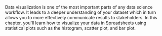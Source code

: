 Data visualization is one of the most important parts of any data science workflow. It leads to a deeper understanding of your dataset which in turn allows you to more effectively communicate results to stakeholders. In this chapter, you'll learn how to visualize your data in Spreadsheets using statistical plots such as the histogram, scatter plot, and bar plot.

